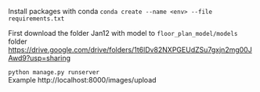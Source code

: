 Install packages with conda
```conda create --name <env> --file requirements.txt```

First download the folder Jan12 with model to `floor_plan_model/models` folder
https://drive.google.com/drive/folders/1t6lDv82NXPGEUdZSu7gxjn2mg00JAwd9?usp=sharing

```python manage.py runserver```  
Example http://localhost:8000/images/upload  